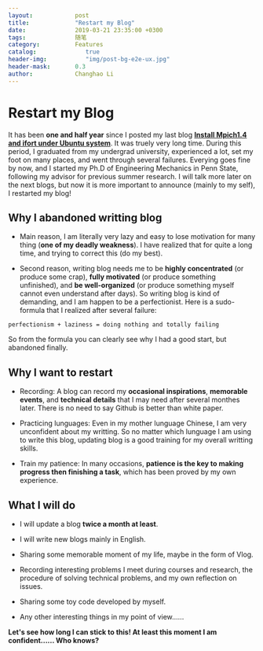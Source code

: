 ```yaml
---
layout:            post
title:             "Restart my Blog"
date:              2019-03-21 23:35:00 +0300
tags:              随笔
category:          Features
catalog:    		  true
header-img: 		  "img/post-bg-e2e-ux.jpg"
header-mask:       0.3
author:            Changhao Li
---
```


# Restart my Blog

It has been **one and half year** since I posted my last blog [**Install Mpich1.4 and ifort under Ubuntu system**](https://lichanghao.github.io/features/2017/08/15/Install-Mpich1.4-and-ifort-under-Ubuntu-system/). It was truely very long time. During this period, I graduated from my undergrad university, experienced a lot, set my foot on many places, and went through several failures. Everying goes fine by now, and I started my Ph.D of Engineering Mechanics in Penn State, following my advisor for previous summer research. I will talk more later on the next blogs, but now it is more important to announce (mainly to my self), I restarted my blog!

## Why I abandoned writting blog

- Main reason, I am literally very lazy and easy to lose motivation for many thing (**one of my deadly weakness**). I have realized that for quite a long time, and trying to correct this (do my best).

- Second reason, writing blog needs me to be **highly concentrated** (or produce some crap), **fully motivated** (or produce something unfinished), and **be well-organized** (or produce something myself cannot even understand after days). So writing blog is kind of demanding, and I am happen to be a perfectionist. Here is a sudo-formula that I realized after several failure:

```
perfectionism + laziness = doing nothing and totally failing
```

So from the formula you can clearly see why I had a good start, but abandoned finally.

## Why I want to restart

- Recording: A blog can record my **occasional inspirations**, **memorable events**, and **technical details** that I may need after several monthes later. There is no need to say Github is better than white paper.

- Practicing lunguages: Even in my mother lunguage Chinese, I am very unconfident about my writting. So no matter which lunguage I am using to write this blog, updating blog is a good training for my overall writting skills.

- Train my patience: In many occasions, **patience is the key to making progress then finishing a task**, which has been proved by my own experience.


## What I will do

- I will update a blog **twice a month at least**. 

- I will write new blogs mainly in English.

- Sharing some memorable moment of my life, maybe in the form of Vlog.

- Recording interesting problems I meet during courses and research, the procedure of solving technical problems, and my own reflection on issues.

- Sharing some toy code developed by myself.

- Any other interesting things in my point of view......

**Let's see how long I can stick to this! At least this moment I am confident...... Who knows?**